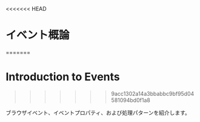 <<<<<<< HEAD
# イベント概論
=======
# Introduction to Events
>>>>>>> 9acc1302a14a3bbabbc9bf95d04581094bd0f1a8

ブラウザイベント、イベントプロパティ、および処理パターンを紹介します。
